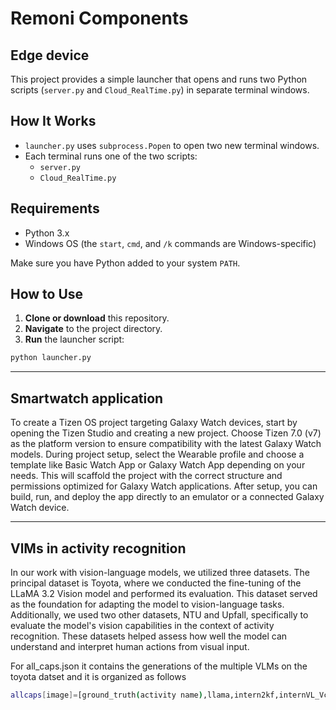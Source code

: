 # Remoni Components



## Edge device
This project provides a simple launcher that opens and runs two Python scripts (`server.py` and `Cloud_RealTime.py`) in separate terminal windows.


## How It Works

- `launcher.py` uses `subprocess.Popen` to open two new terminal windows.
- Each terminal runs one of the two scripts:
  - `server.py`
  - `Cloud_RealTime.py`

## Requirements

- Python 3.x
- Windows OS (the `start`, `cmd`, and `/k` commands are Windows-specific)
  
Make sure you have Python added to your system `PATH`.

## How to Use

1. **Clone or download** this repository.
2. **Navigate** to the project directory.
3. **Run** the launcher script:

```bash
python launcher.py
```

--------------------------------------------------------------------------------------------------------------------------------------------------------------
## Smartwatch application

To create a Tizen OS project targeting Galaxy Watch devices, start by opening the Tizen Studio and creating a new project.
Choose Tizen 7.0 (v7) as the platform version to ensure compatibility with the latest Galaxy Watch models.
 During project setup, select the Wearable profile and choose a template like Basic Watch App or Galaxy Watch App depending on your needs.
This will scaffold the project with the correct structure and permissions optimized for Galaxy Watch applications.
After setup, you can build, run, and deploy the app directly to an emulator or a connected Galaxy Watch device.

----------------------------------------------------------------------------------------------------------------------------------------------------------

## VlMs in activity recognition


In our work with vision-language models, we utilized three datasets.
The principal dataset is Toyota, where we conducted the fine-tuning of the LLaMA 3.2 Vision model and performed its evaluation.
This dataset served as the foundation for adapting the model to vision-language tasks.
Additionally, we used two other datasets, NTU and Upfall, specifically to evaluate the model's vision capabilities in the context of activity recognition.
These datasets helped assess how well the model can understand and interpret human actions from visual input.


For all_caps.json it contains the generations of the multiple VLMs on the toyota datset and it is organized as follows 


```bash
allcaps[image]=[ground_truth(activity name),llama,intern2kf,internVL_Vcaps,deepseek,captions(correct_caption)]
```







